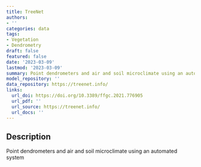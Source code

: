 ```yaml
---
title: TreeNet
authors:
- ''
categories: data
tags:
- Vegetation
- Dendrometry
draft: false
featured: false
date: '2023-03-09'
lastmod: '2023-03-09'
summary: Point dendrometers and air and soil microclimate using an automated system
model_repository: ''
data_repository: https://treenet.info/
links:
  url_doi: https://doi.org/10.3389/ffgc.2021.776905
  url_pdf: ''
  url_source: https://treenet.info/
  url_docs: ''
---
```


## Description

Point dendrometers and air and soil microclimate using an automated system

